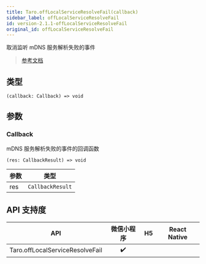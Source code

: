 ```yaml
---
title: Taro.offLocalServiceResolveFail(callback)
sidebar_label: offLocalServiceResolveFail
id: version-2.1.1-offLocalServiceResolveFail
original_id: offLocalServiceResolveFail
---
```


取消监听 mDNS 服务解析失败的事件

> [参考文档](https://developers.weixin.qq.com/miniprogram/dev/api/network/mdns/wx.offLocalServiceResolveFail.html)

## 类型

```tsx
(callback: Callback) => void
```

## 参数

### Callback

mDNS 服务解析失败的事件的回调函数

```tsx
(res: CallbackResult) => void
```

<table>
  <thead>
    <tr>
      <th>参数</th>
      <th>类型</th>
    </tr>
  </thead>
  <tbody>
    <tr>
      <td>res</td>
      <td><code>CallbackResult</code></td>
    </tr>
  </tbody>
</table>

## API 支持度

| API | 微信小程序 | H5 | React Native |
| :---: | :---: | :---: | :---: |
| Taro.offLocalServiceResolveFail | ✔️ |  |  |
